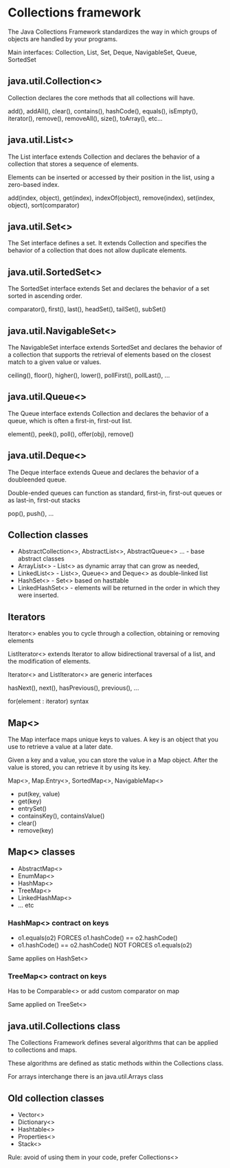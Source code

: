 # Collections framework

The Java Collections Framework standardizes the way in which groups of objects are handled by your programs.

Main interfaces: Collection, List, Set, Deque, NavigableSet, Queue, SortedSet

## java.util.Collection<>

Collection declares the core methods that all collections will have.

add(), addAll(), clear(), contains(), hashCode(), equals(), isEmpty(), iterator(), remove(), removeAll(), size(), toArray(), etc...

## java.util.List<>

The List interface extends Collection and declares the behavior of a collection that stores a sequence of elements.

Elements can be inserted or accessed by their position in the list, using a zero-based index.

add(index, object), get(index), indexOf(object), remove(index), set(index, object), sort(comparator)

## java.util.Set<>

The Set interface defines a set. It extends Collection and specifies the behavior of a collection that does not allow duplicate elements.

## java.util.SortedSet<>

The SortedSet interface extends Set and declares the behavior of a set sorted in ascending order.

comparator(), first(), last(), headSet(), tailSet(), subSet()

## java.util.NavigableSet<>

The NavigableSet interface extends SortedSet and declares the behavior of a collection that supports the retrieval of elements based on the closest match to a given value or values.

ceiling(), floor(), higher(), lower(), pollFirst(), pollLast(), ...

## java.util.Queue<>

The Queue interface extends Collection and declares the behavior of a queue, which is often a first-in, first-out list.

element(), peek(), poll(), offer(obj), remove()

## java.util.Deque<>

The Deque interface extends Queue and declares the behavior of a doubleended queue.

Double-ended queues can function as standard, first-in, first-out queues or as last-in, first-out stacks

pop(), push(), ...

## Collection classes

* AbstractCollection<>, AbstractList<>, AbstractQueue<> ... - base abstract classes
* ArrayList<> - List<> as dynamic array that can grow as needed, 
* LinkedList<> - List<>, Queue<> and Deque<> as double-linked list
* HashSet<> - Set<> based on hasttable
* LinkedHashSet<> - elements will be returned in the order in which they were inserted.

## Iterators

Iterator<> enables you to cycle through a collection, obtaining or removing elements

ListIterator<> extends Iterator to allow bidirectional traversal of a list, and the modification of elements.

Iterator<> and ListIterator<> are generic interfaces

hasNext(), next(), hasPrevious(), previous(), ...

for(element : iterator) syntax

## Map<>

The Map interface maps unique keys to values.
A key is an object that you use to retrieve a value at a later date.

Given a key and a value, you can store the value in a Map object.
After the value is stored, you can retrieve it by using its key.

Map<>, Map.Entry<>, SortedMap<>, NavigableMap<>

* put(key, value)
* get(key)
* entrySet()
* containsKey(), containsValue()
* clear()
* remove(key)

## Map<> classes

* AbstractMap<>
* EnumMap<>
* HashMap<>
* TreeMap<>
* LinkedHashMap<>
* ... etc

### HashMap<> contract on keys

* o1.equals(o2) FORCES o1.hashCode() == o2.hashCode()
* o1.hashCode() == o2.hashCode() NOT FORCES o1.equals(o2)

Same applies on HashSet<>

### TreeMap<> contract on keys

Has to be Comparable<> or add custom comparator on map

Same applied on TreeSet<>

## java.util.Collections class

The Collections Framework defines several algorithms that can be applied to collections and maps.

These algorithms are defined as static methods within the Collections class.

For arrays interchange there is an java.util.Arrays class

## Old collection classes

* Vector<>
* Dictionary<>
* Hashtable<>
* Properties<>
* Stack<>

Rule: avoid of using them in your code, prefer Collections<>
